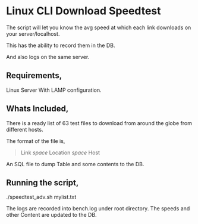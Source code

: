 # Linux CLI Download Speedtest

The script will let you know the avg speed at which each link downloads on your server/localhost.

This has the ability to record them in the DB.

And also logs on the same server.

## Requirements, 

Linux Server With LAMP configuration.

## Whats Included,

There is a ready list of 63 test files to download from around the globe from different hosts.

The format of the file is,

> Link _space_ Location _space_ Host

An SQL file to dump Table and some contents to the DB.

## Running the script,

./speedtest_adv.sh mylist.txt

The logs are recorded into bench.log under root directory.
The speeds and other Content are updated to the DB.
